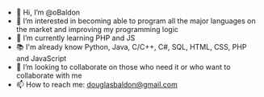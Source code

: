 - 👋 Hi, I’m @oBaldon
- 👀 I’m interested in becoming able to program all the major languages on the market and improving my programming logic
- 🌱 I’m currently learning PHP and JS
- 📚 I'm already know Python, Java, C/C++, C#, SQL, HTML, CSS, PHP and JavaScript
- 💞️ I’m looking to collaborate on those who need it or who want to collaborate with me
- 📫 How to reach me: douglasbaldon@gmail.com

<!---
oBaldon/oBaldon is a ✨ special ✨ repository because its `README.md` (this file) appears on your GitHub profile.
You can click the Preview link to take a look at your changes.
--->

